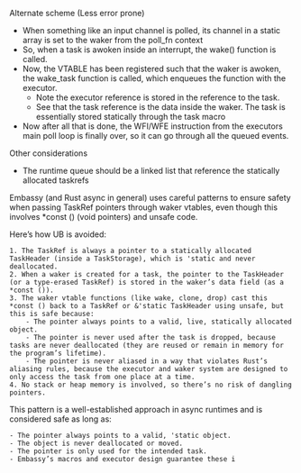 Alternate scheme (Less error prone)

- When something like an input channel is polled, its channel in a static array is set to the waker from the poll_fn context
- So, when a task is awoken inside an interrupt, the wake() function is called.
- Now, the VTABLE has been registered such that the waker is awoken, the wake_task function is called, which enqueues the function with the executor.
    - Note the executor reference is stored in the reference to the task.
    - See that the task reference is the data inside the waker. The task is essentially stored statically through the task macro
- Now after all that is done, the WFI/WFE instruction from the executors main poll loop is finally over, so it can go through all the queued events.

Other considerations
- The runtime queue should be a linked list that reference the statically allocated taskrefs


Embassy (and Rust async in general) uses careful patterns to ensure safety when passing TaskRef pointers through waker vtables, even though this involves *const () (void pointers) and unsafe code.

Here’s how UB is avoided:

    1. The TaskRef is always a pointer to a statically allocated TaskHeader (inside a TaskStorage), which is 'static and never deallocated.
    2. When a waker is created for a task, the pointer to the TaskHeader (or a type-erased TaskRef) is stored in the waker’s data field (as a *const ()).
    3. The waker vtable functions (like wake, clone, drop) cast this *const () back to a TaskRef or &'static TaskHeader using unsafe, but this is safe because:
        - The pointer always points to a valid, live, statically allocated object.
        - The pointer is never used after the task is dropped, because tasks are never deallocated (they are reused or remain in memory for the program’s lifetime).
        - The pointer is never aliased in a way that violates Rust’s aliasing rules, because the executor and waker system are designed to only access the task from one place at a time.
    4. No stack or heap memory is involved, so there’s no risk of dangling pointers.

This pattern is a well-established approach in async runtimes and is considered safe as long as:

    - The pointer always points to a valid, 'static object.
    - The object is never deallocated or moved.
    - The pointer is only used for the intended task.
    - Embassy’s macros and executor design guarantee these i
